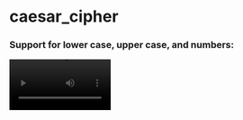 # caesar_cipher

### Support for lower case, upper case, and numbers:
<video src="https://i.imgur.com/poTtvIU.gif" width=180/> 
### Support for letters to numbers:
